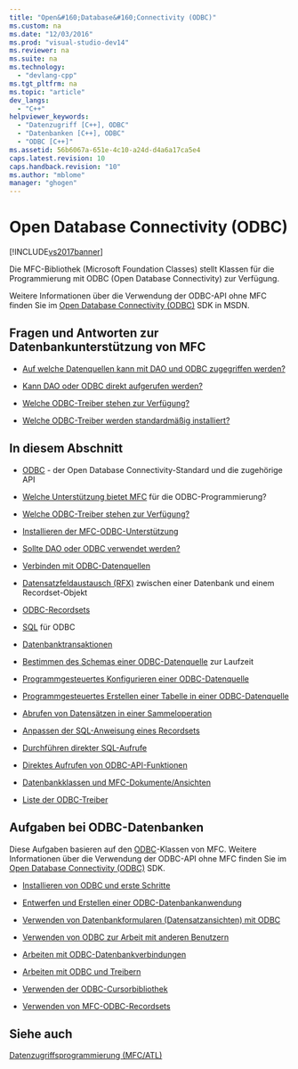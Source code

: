 ```yaml
---
title: "Open&#160;Database&#160;Connectivity (ODBC)"
ms.custom: na
ms.date: "12/03/2016"
ms.prod: "visual-studio-dev14"
ms.reviewer: na
ms.suite: na
ms.technology: 
  - "devlang-cpp"
ms.tgt_pltfrm: na
ms.topic: "article"
dev_langs: 
  - "C++"
helpviewer_keywords: 
  - "Datenzugriff [C++], ODBC"
  - "Datenbanken [C++], ODBC"
  - "ODBC [C++]"
ms.assetid: 56b6067a-651e-4c10-a24d-d4a6a17ca5e4
caps.latest.revision: 10
caps.handback.revision: "10"
ms.author: "mblome"
manager: "ghogen"
---
```

# Open&#160;Database&#160;Connectivity (ODBC)
[!INCLUDE[vs2017banner](../../assembler/inline/includes/vs2017banner.md)]

Die MFC\-Bibliothek \(Microsoft Foundation Classes\) stellt Klassen für die Programmierung mit ODBC \(Open Database Connectivity\) zur Verfügung.  
  
 Weitere Informationen über die Verwendung der ODBC\-API ohne MFC finden Sie im [Open Database Connectivity \(ODBC\)](https://msdn.microsoft.com/en-us/library/ms710252.aspx) SDK in MSDN.  
  
## Fragen und Antworten zur Datenbankunterstützung von MFC  
  
-   [Auf welche Datenquellen kann mit DAO und ODBC zugegriffen werden?](../../data/what-data-sources-can-i-access-with-dao-and-odbc-q.md)  
  
-   [Kann DAO oder ODBC direkt aufgerufen werden?](../../data/can-i-call-dao-or-odbc-directly-q.md)  
  
-   [Welche ODBC\-Treiber stehen zur Verfügung?](../../data/odbc/odbc-driver-list.md)  
  
-   [Welche ODBC\-Treiber werden standardmäßig installiert?](../../data/installing-mfc-database-support.md)  
  
## In diesem Abschnitt  
  
-   [ODBC](../../data/odbc/odbc-basics.md) \- der Open Database Connectivity\-Standard und die zugehörige API  
  
-   [Welche Unterstützung bietet MFC](../../data/odbc/odbc-and-mfc.md) für die ODBC\-Programmierung?  
  
-   [Welche ODBC\-Treiber stehen zur Verfügung?](../../data/odbc/odbc-driver-list.md)  
  
-   [Installieren der MFC\-ODBC\-Unterstützung](../../data/installing-mfc-database-support.md)  
  
-   [Sollte DAO oder ODBC verwendet werden?](../../data/should-i-use-dao-or-odbc-q.md)  
  
-   [Verbinden mit ODBC\-Datenquellen](../../data/odbc/data-source-managing-connections-odbc.md)  
  
-   [Datensatzfeldaustausch \(RFX\)](../../data/odbc/record-field-exchange-rfx.md) zwischen einer Datenbank und einem Recordset\-Objekt  
  
-   [ODBC\-Recordsets](../../data/odbc/recordset-odbc.md)  
  
-   [SQL](../../data/odbc/sql.md) für ODBC  
  
-   [Datenbanktransaktionen](../../data/odbc/transaction-odbc.md)  
  
-   [Bestimmen des Schemas einer ODBC\-Datenquelle](../../data/odbc/data-source-determining-the-schema-of-the-data-source-odbc.md) zur Laufzeit  
  
-   [Programmgesteuertes Konfigurieren einer ODBC\-Datenquelle](../../data/odbc/data-source-programmatically-configuring-an-odbc-data-source.md)  
  
-   [Programmgesteuertes Erstellen einer Tabelle in einer ODBC\-Datenquelle](../../data/odbc/data-source-programmatically-creating-a-table-in-an-odbc-data-source.md)  
  
-   [Abrufen von Datensätzen in einer Sammeloperation](../../data/odbc/recordset-fetching-records-in-bulk-odbc.md)  
  
-   [Anpassen der SQL\-Anweisung eines Recordsets](../../data/odbc/sql-customizing-your-recordset’s-sql-statement-odbc.md)  
  
-   [Durchführen direkter SQL\-Aufrufe](../../data/odbc/sql-making-direct-sql-calls-odbc.md)  
  
-   [Direktes Aufrufen von ODBC\-API\-Funktionen](../../data/odbc/odbc-calling-odbc-api-functions-directly.md)  
  
-   [Datenbankklassen und MFC\-Dokumente\/Ansichten](../../data/odbc/working-with-documents-and-views.md)  
  
-   [Liste der ODBC\-Treiber](../../data/odbc/odbc-driver-list.md)  
  
## Aufgaben bei ODBC\-Datenbanken  
 Diese Aufgaben basieren auf den [ODBC](../../data/odbc/odbc-basics.md)\-Klassen von MFC.  Weitere Informationen über die Verwendung der ODBC\-API ohne MFC finden Sie im [Open Database Connectivity \(ODBC\)](https://msdn.microsoft.com/en-us/library/ms710252.aspx) SDK.  
  
-   [Installieren von ODBC und erste Schritte](../../data/odbc/installing-and-getting-started-with-odbc.md)  
  
-   [Entwerfen und Erstellen einer ODBC\-Datenbankanwendung](../../data/odbc/design-and-create-an-odbc-database-application.md)  
  
-   [Verwenden von Datenbankformularen \(Datensatzansichten\) mit ODBC](../../data/odbc/use-database-forms-record-views-with-odbc.md)  
  
-   [Verwenden von ODBC zur Arbeit mit anderen Benutzern](../../data/odbc/use-odbc-to-work-with-other-users.md)  
  
-   [Arbeiten mit ODBC\-Datenbankverbindungen](../../data/odbc/work-with-odbc-database-connections.md)  
  
-   [Arbeiten mit ODBC und Treibern](../../data/odbc/work-with-odbc-and-drivers.md)  
  
-   [Verwenden der ODBC\-Cursorbibliothek](../../data/odbc/use-the-odbc-cursor-library.md)  
  
-   [Verwenden von MFC\-ODBC\-Recordsets](../../data/odbc/use-mfc-odbc-recordsets.md)  
  
## Siehe auch  
 [Datenzugriffsprogrammierung \(MFC\/ATL\)](../../data/data-access-programming-mfc-atl.md)